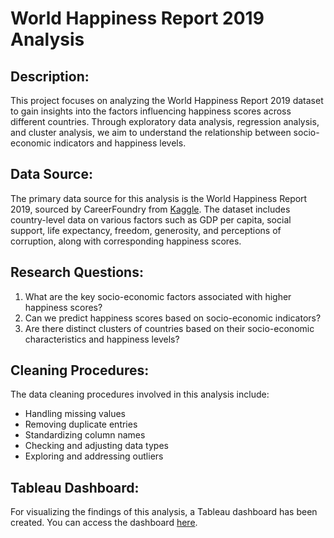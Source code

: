 # World Happiness Report 2019 Analysis

## Description:
This project focuses on analyzing the World Happiness Report 2019 dataset to gain insights into the factors influencing happiness scores across different countries. Through exploratory data analysis, regression analysis, and cluster analysis, we aim to understand the relationship between socio-economic indicators and happiness levels.

## Data Source:
The primary data source for this analysis is the World Happiness Report 2019, sourced by CareerFoundry from [Kaggle](https://www.kaggle.com/unsdsn/world-happiness). The dataset includes country-level data on various factors such as GDP per capita, social support, life expectancy, freedom, generosity, and perceptions of corruption, along with corresponding happiness scores.

## Research Questions:
1. What are the key socio-economic factors associated with higher happiness scores?
2. Can we predict happiness scores based on socio-economic indicators?
3. Are there distinct clusters of countries based on their socio-economic characteristics and happiness levels?

## Cleaning Procedures:
The data cleaning procedures involved in this analysis include:
- Handling missing values
- Removing duplicate entries
- Standardizing column names
- Checking and adjusting data types
- Exploring and addressing outliers

## Tableau Dashboard:
For visualizing the findings of this analysis, a Tableau dashboard has been created. You can access the dashboard [here](https://public.tableau.com/views/WHR19/StoryWHR19?:language=en-GB&publish=yes&:sid=&:display_count=n&:origin=viz_share_link).
